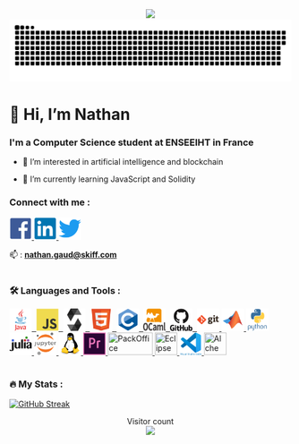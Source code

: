 <div id="header" align="center">
  <img src="https://media.giphy.com/media/Qo2dupDib32rkTY4hX/giphy.gif" width="500"/>
</div>

<a href=#>
  <img src="snake_commit.svg">
</a>

<h1>👋 Hi, I’m Nathan</h1>

<h3>I'm a Computer Science student at ENSEEIHT in France</h3>

- 👀 I’m interested in artificial intelligence and blockchain

- 🌱 I’m currently learning JavaScript and Solidity

<h3 align="left">
  Connect with me :
</h3>

<div id="badges" align="left">
  <a href="https://www.facebook.com/natchica/">
    <img src="https://github.com/devicons/devicon/blob/master/icons/facebook/facebook-original.svg" width="40" alt="Twitter Badge"/>
  </a>
  <a href="https://www.linkedin.com/in/nathan-gaud/">
    <img src="https://github.com/devicons/devicon/blob/master/icons/linkedin/linkedin-original.svg" width="40" alt="LinkedIn Badge"/>
  </a>
  <a href="https://twitter.com/NatchicaGo">
    <img src="https://github.com/devicons/devicon/blob/master/icons/twitter/twitter-original.svg" width="40" alt="Twitter Badge"/>
  </a>
</div>

📫 : **nathan.gaud@skiff.com**

<h1></h1>

<h3 align="left">
  🛠️ Languages and Tools :
</h3>

<div>
  <a href="https://www.java.com/fr/">
    <img src="https://github.com/devicons/devicon/blob/master/icons/java/java-original-wordmark.svg" title="Java" alt="Java" width="40" height="40"/>&nbsp;
  </a>
  <a href="https://www.javascript.com/">
    <img src="https://github.com/devicons/devicon/blob/master/icons/javascript/javascript-original.svg" title="JavaScript" alt="JavaScript" width="40" height="40"/>&nbsp;
  </a>
  <a href="https://soliditylang.org/">
    <img src="https://github.com/devicons/devicon/blob/master/icons/solidity/solidity-original.svg" title="Solidity" alt="Solidity" width="40" height="40"/>&nbsp;
  </a>
  <a href="https://html.com/">
    <img src="https://github.com/devicons/devicon/blob/master/icons/html5/html5-original.svg" title="HTML5" alt="HTML" width="40" height="40"/>&nbsp;
  </a>
  <a href="https://www.iso.org/standard/74528.html">
    <img src="https://github.com/devicons/devicon/blob/master/icons/c/c-original.svg" title="C" alt="C" width="40" height="40"/>&nbsp;
  </a>
  <a href="https://ocaml.org/">
    <img src="https://github.com/devicons/devicon/blob/master/icons/ocaml/ocaml-original-wordmark.svg" title="OCaml" alt="OCaml" width="40" height="40"/>&nbsp;
  </a>
  <a href="https://github.com/">
    <img src="https://github.com/devicons/devicon/blob/master/icons/github/github-original-wordmark.svg" title="Github" alt="Github" width="40" height="40"/>&nbsp;
  </a>
  <a href="https://git-scm.com/">
    <img src="https://github.com/devicons/devicon/blob/master/icons/git/git-original-wordmark.svg" title="Git" **alt="Git" width="40" height="40"/>
  </a>
  <a href="https://fr.mathworks.com/products/matlab.html">
    <img src="https://github.com/devicons/devicon/blob/master/icons/matlab/matlab-original.svg" title="MatLab" **alt="MatLab" width="40" height="40"/>
  </a>
  <a href="https://www.python.org/">
    <img src="https://github.com/devicons/devicon/blob/master/icons/python/python-original-wordmark.svg" title="Python" **alt="Python" width="40" height="40"/>
  </a>
  <a href="https://julialang.org/">
    <img src="https://github.com/devicons/devicon/blob/master/icons/julia/julia-original-wordmark.svg" title="Julia" **alt="Julia" width="40" height="40"/>
  </a>
  <a href="https://jupyter.org/">
    <img src="https://github.com/devicons/devicon/blob/master/icons/jupyter/jupyter-original-wordmark.svg" title="Jupyter" **alt="Jupyter" width="40" height="40"/>
  </a>
  <a href="https://www.gnu.org/home.fr.html">
    <img src="https://github.com/devicons/devicon/blob/master/icons/linux/linux-original.svg" title="Linux" **alt="Linux" width="40" height="40"/>
  </a>
  <a href="https://www.adobe.com/fr/products/premiere.html">
    <img src="https://github.com/devicons/devicon/blob/master/icons/premierepro/premierepro-original.svg" title="PremierePro" **alt="PremierePro" width="40" height="40"/>
  </a>
  <a href="https://www.microsoft.com/fr-fr/microsoft-365/office-365">
    <img src="https://www.techadvisor.fr/cmsdata/features/3679907/office_pour_mac_2018_thumb800.png" title="PackOffice" **alt="PackOffice" width="80" height="40"/>
  </a>
  <a href="https://www.eclipse.org/">
    <img src="https://www.nicepng.com/png/full/264-2648074_eclipse-logo-png-transparent-eclipse-ide.png" title="Eclipse" **alt="Eclipse" width="40" height="40"/>
  </a>
  <a href="https://code.visualstudio.com/">
    <img src="https://github.com/devicons/devicon/blob/master/icons/vscode/vscode-original-wordmark.svg" title="VSCode" **alt="VSCode" width="40" height="40"/>
  </a>
  <a href="https://university.alchemy.com/">
    <img src="https://university.alchemy.com/assets/dashboard_logo.75bc75d8.svg" title="AlchemyUniversity" **alt="AlchemyUniversity" width="40" height="40"/>
  </a>
</div>

<h1></h1>

<h3 align="left">
  🔥 My Stats :
</h3>
 
[![GitHub Streak](http://github-readme-streak-stats.herokuapp.com?user=Natchica&theme=dark&background=000000)](https://git.io/streak-stats)

<p id="badges" align="center"> 
  Visitor count<br>
  <img src="https://profile-counter.glitch.me/insolitum/count.svg" />
</p>

<!---
Natchica/Natchica is a ✨ special ✨ repository because its `README.md` (this file) appears on your GitHub profile.
You can click the Preview link to take a look at your changes.
--->
